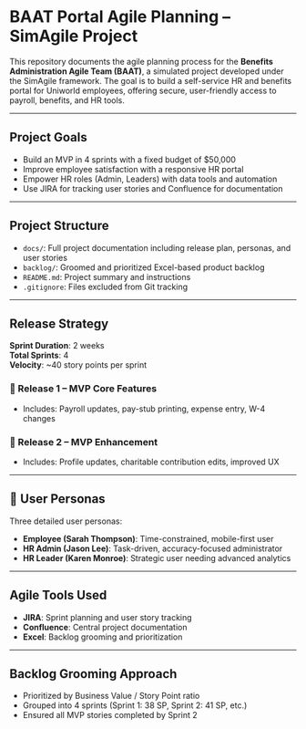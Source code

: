 # BAAT Portal Agile Planning – SimAgile Project

This repository documents the agile planning process for the **Benefits Administration Agile Team (BAAT)**, a simulated project developed under the SimAgile framework. The goal is to build a self-service HR and benefits portal for Uniworld employees, offering secure, user-friendly access to payroll, benefits, and HR tools.

---

## Project Goals

- Build an MVP in 4 sprints with a fixed budget of $50,000
- Improve employee satisfaction with a responsive HR portal
- Empower HR roles (Admin, Leaders) with data tools and automation
- Use JIRA for tracking user stories and Confluence for documentation

---

## Project Structure

- `docs/`: Full project documentation including release plan, personas, and user stories
- `backlog/`: Groomed and prioritized Excel-based product backlog
- `README.md`: Project summary and instructions
- `.gitignore`: Files excluded from Git tracking

---

## Release Strategy

**Sprint Duration**: 2 weeks  
**Total Sprints**: 4  
**Velocity**: ~40 story points per sprint

### 🔹 Release 1 – MVP Core Features
- Includes: Payroll updates, pay-stub printing, expense entry, W-4 changes

### 🔹 Release 2 – MVP Enhancement
- Includes: Profile updates, charitable contribution edits, improved UX

---

## 👥 User Personas

Three detailed user personas:
- **Employee (Sarah Thompson)**: Time-constrained, mobile-first user
- **HR Admin (Jason Lee)**: Task-driven, accuracy-focused administrator
- **HR Leader (Karen Monroe)**: Strategic user needing advanced analytics

---

## Agile Tools Used

- **JIRA**: Sprint planning and user story tracking
- **Confluence**: Central project documentation
- **Excel**: Backlog grooming and prioritization

---

## Backlog Grooming Approach

- Prioritized by Business Value / Story Point ratio
- Grouped into 4 sprints (Sprint 1: 38 SP, Sprint 2: 41 SP, etc.)
- Ensured all MVP stories completed by Sprint 2

